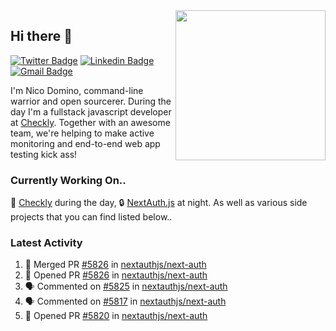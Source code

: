 <img align="right" src="https://user-images.githubusercontent.com/7415984/172472491-91b16eac-fa22-4ecf-92df-d687139fd1f9.gif" width="240" />

## Hi there 👋

[![Twitter Badge](https://img.shields.io/badge/-@ndom91-1ca0f1?style=flat-square&labelColor=1ca0f1&logo=twitter&logoColor=white&link=https://twitter.com/ndom91)](https://twitter.com/ndom91) [![Linkedin Badge](https://img.shields.io/badge/-ndom91-blue?style=flat-square&logo=Linkedin&logoColor=white&link=https://www.linkedin.com/in/ndom91/)](https://www.linkedin.com/in/ndom91/) [![Gmail Badge](https://img.shields.io/badge/-yo@ndo.dev-c14438?style=flat-square&logo=mail.ru&logoColor=white&link=mailto:yo@ndo.dev)](mailto:yo@ndo.dev)

I'm Nico Domino, command-line warrior and open sourcerer. During the day I'm a fullstack javascript developer at [Checkly](https://checklyhq.com). Together with an awesome team, we're helping to make active monitoring and end-to-end web app testing kick ass!

### Currently Working On..

🦝 [Checkly](https://checklyhq.com) during the day, 🔒 [NextAuth.js](https://github.com/nextauthjs/next-auth) at night. As well as various side projects that you can find listed below..

<!--START_SECTION_PROFILE_VIEWS:readme-info-->
<!--END_SECTION_PROFILE_VIEWS:readme-info-->

<!--START_SECTION_DAILY_COMMIT:readme-info-->
<!--END_SECTION_DAILY_COMMIT:readme-info-->

<!--START_SECTION_WEEKLY_COMMIT:readme-info-->
<!--END_SECTION_WEEKLY_COMMIT:readme-info-->

### Latest Activity

<!--START_SECTION:activity-->
1. 🎉 Merged PR [#5826](https://github.com/nextauthjs/next-auth/pull/5826) in [nextauthjs/next-auth](https://github.com/nextauthjs/next-auth)
2. 💪 Opened PR [#5826](https://github.com/nextauthjs/next-auth/pull/5826) in [nextauthjs/next-auth](https://github.com/nextauthjs/next-auth)
3. 🗣 Commented on [#5825](https://github.com/nextauthjs/next-auth/issues/5825) in [nextauthjs/next-auth](https://github.com/nextauthjs/next-auth)
4. 🗣 Commented on [#5817](https://github.com/nextauthjs/next-auth/issues/5817) in [nextauthjs/next-auth](https://github.com/nextauthjs/next-auth)
5. 💪 Opened PR [#5820](https://github.com/nextauthjs/next-auth/pull/5820) in [nextauthjs/next-auth](https://github.com/nextauthjs/next-auth)
<!--END_SECTION:activity-->
